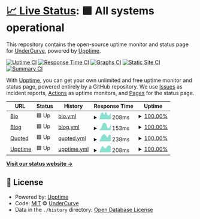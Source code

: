 # [📈 Live Status](https://upptime.wdym.info): <!--live status--> **🟩 All systems operational**

This repository contains the open-source uptime monitor and status page for [UnderCurve](http://undercurve.wdym.info), powered by [Upptime](https://github.com/upptime/upptime).

[![Uptime CI](https://github.com/UnderCurve/Upptime/workflows/Uptime%20CI/badge.svg)](https://github.com/UnderCurve/Upptime/actions?query=workflow%3A%22Uptime+CI%22)
[![Response Time CI](https://github.com/UnderCurve/Upptime/workflows/Response%20Time%20CI/badge.svg)](https://github.com/UnderCurve/Upptime/actions?query=workflow%3A%22Response+Time+CI%22)
[![Graphs CI](https://github.com/UnderCurve/Upptime/workflows/Graphs%20CI/badge.svg)](https://github.com/UnderCurve/Upptime/actions?query=workflow%3A%22Graphs+CI%22)
[![Static Site CI](https://github.com/UnderCurve/Upptime/workflows/Static%20Site%20CI/badge.svg)](https://github.com/UnderCurve/Upptime/actions?query=workflow%3A%22Static+Site+CI%22)
[![Summary CI](https://github.com/UnderCurve/Upptime/workflows/Summary%20CI/badge.svg)](https://github.com/UnderCurve/Upptime/actions?query=workflow%3A%22Summary+CI%22)

With [Upptime](https://upptime.js.org), you can get your own unlimited and free uptime monitor and status page, powered entirely by a GitHub repository. We use [Issues](https://github.com/UnderCurve/Upptime/issues) as incident reports, [Actions](https://github.com/UnderCurve/Upptime/actions) as uptime monitors, and [Pages](https://upptime.wdym.info) for the status page.

<!--start: status pages-->
<!-- This summary is generated by Upptime (https://github.com/upptime/upptime) -->
<!-- Do not edit this manually, your changes will be overwritten -->
<!-- prettier-ignore -->
| URL | Status | History | Response Time | Uptime |
| --- | ------ | ------- | ------------- | ------ |
| <img alt="" src="https://icons.duckduckgo.com/ip3/undercurve.wdym.info.ico" height="13"> [Bio](https://undercurve.wdym.info) | 🟩 Up | [bio.yml](https://github.com/UnderCurve/Upptime/commits/HEAD/history/bio.yml) | <details><summary><img alt="Response time graph" src="./graphs/bio/response-time-week.png" height="20"> 208ms</summary><br><a href="https://upptime.wdym.info/history/bio"><img alt="Response time 378" src="https://img.shields.io/endpoint?url=https%3A%2F%2Fraw.githubusercontent.com%2FUnderCurve%2FUpptime%2FHEAD%2Fapi%2Fbio%2Fresponse-time.json"></a><br><a href="https://upptime.wdym.info/history/bio"><img alt="24-hour response time 178" src="https://img.shields.io/endpoint?url=https%3A%2F%2Fraw.githubusercontent.com%2FUnderCurve%2FUpptime%2FHEAD%2Fapi%2Fbio%2Fresponse-time-day.json"></a><br><a href="https://upptime.wdym.info/history/bio"><img alt="7-day response time 208" src="https://img.shields.io/endpoint?url=https%3A%2F%2Fraw.githubusercontent.com%2FUnderCurve%2FUpptime%2FHEAD%2Fapi%2Fbio%2Fresponse-time-week.json"></a><br><a href="https://upptime.wdym.info/history/bio"><img alt="30-day response time 378" src="https://img.shields.io/endpoint?url=https%3A%2F%2Fraw.githubusercontent.com%2FUnderCurve%2FUpptime%2FHEAD%2Fapi%2Fbio%2Fresponse-time-month.json"></a><br><a href="https://upptime.wdym.info/history/bio"><img alt="1-year response time 378" src="https://img.shields.io/endpoint?url=https%3A%2F%2Fraw.githubusercontent.com%2FUnderCurve%2FUpptime%2FHEAD%2Fapi%2Fbio%2Fresponse-time-year.json"></a></details> | <details><summary><a href="https://upptime.wdym.info/history/bio">100.00%</a></summary><a href="https://upptime.wdym.info/history/bio"><img alt="All-time uptime 100.00%" src="https://img.shields.io/endpoint?url=https%3A%2F%2Fraw.githubusercontent.com%2FUnderCurve%2FUpptime%2FHEAD%2Fapi%2Fbio%2Fuptime.json"></a><br><a href="https://upptime.wdym.info/history/bio"><img alt="24-hour uptime 100.00%" src="https://img.shields.io/endpoint?url=https%3A%2F%2Fraw.githubusercontent.com%2FUnderCurve%2FUpptime%2FHEAD%2Fapi%2Fbio%2Fuptime-day.json"></a><br><a href="https://upptime.wdym.info/history/bio"><img alt="7-day uptime 100.00%" src="https://img.shields.io/endpoint?url=https%3A%2F%2Fraw.githubusercontent.com%2FUnderCurve%2FUpptime%2FHEAD%2Fapi%2Fbio%2Fuptime-week.json"></a><br><a href="https://upptime.wdym.info/history/bio"><img alt="30-day uptime 100.00%" src="https://img.shields.io/endpoint?url=https%3A%2F%2Fraw.githubusercontent.com%2FUnderCurve%2FUpptime%2FHEAD%2Fapi%2Fbio%2Fuptime-month.json"></a><br><a href="https://upptime.wdym.info/history/bio"><img alt="1-year uptime 100.00%" src="https://img.shields.io/endpoint?url=https%3A%2F%2Fraw.githubusercontent.com%2FUnderCurve%2FUpptime%2FHEAD%2Fapi%2Fbio%2Fuptime-year.json"></a></details>
| <img alt="" src="https://icons.duckduckgo.com/ip3/undercurve.wdym.info.ico" height="13"> [Blog](https://undercurve.wdym.info/blog) | 🟩 Up | [blog.yml](https://github.com/UnderCurve/Upptime/commits/HEAD/history/blog.yml) | <details><summary><img alt="Response time graph" src="./graphs/blog/response-time-week.png" height="20"> 153ms</summary><br><a href="https://upptime.wdym.info/history/blog"><img alt="Response time 128" src="https://img.shields.io/endpoint?url=https%3A%2F%2Fraw.githubusercontent.com%2FUnderCurve%2FUpptime%2FHEAD%2Fapi%2Fblog%2Fresponse-time.json"></a><br><a href="https://upptime.wdym.info/history/blog"><img alt="24-hour response time 90" src="https://img.shields.io/endpoint?url=https%3A%2F%2Fraw.githubusercontent.com%2FUnderCurve%2FUpptime%2FHEAD%2Fapi%2Fblog%2Fresponse-time-day.json"></a><br><a href="https://upptime.wdym.info/history/blog"><img alt="7-day response time 153" src="https://img.shields.io/endpoint?url=https%3A%2F%2Fraw.githubusercontent.com%2FUnderCurve%2FUpptime%2FHEAD%2Fapi%2Fblog%2Fresponse-time-week.json"></a><br><a href="https://upptime.wdym.info/history/blog"><img alt="30-day response time 128" src="https://img.shields.io/endpoint?url=https%3A%2F%2Fraw.githubusercontent.com%2FUnderCurve%2FUpptime%2FHEAD%2Fapi%2Fblog%2Fresponse-time-month.json"></a><br><a href="https://upptime.wdym.info/history/blog"><img alt="1-year response time 128" src="https://img.shields.io/endpoint?url=https%3A%2F%2Fraw.githubusercontent.com%2FUnderCurve%2FUpptime%2FHEAD%2Fapi%2Fblog%2Fresponse-time-year.json"></a></details> | <details><summary><a href="https://upptime.wdym.info/history/blog">100.00%</a></summary><a href="https://upptime.wdym.info/history/blog"><img alt="All-time uptime 100.00%" src="https://img.shields.io/endpoint?url=https%3A%2F%2Fraw.githubusercontent.com%2FUnderCurve%2FUpptime%2FHEAD%2Fapi%2Fblog%2Fuptime.json"></a><br><a href="https://upptime.wdym.info/history/blog"><img alt="24-hour uptime 100.00%" src="https://img.shields.io/endpoint?url=https%3A%2F%2Fraw.githubusercontent.com%2FUnderCurve%2FUpptime%2FHEAD%2Fapi%2Fblog%2Fuptime-day.json"></a><br><a href="https://upptime.wdym.info/history/blog"><img alt="7-day uptime 100.00%" src="https://img.shields.io/endpoint?url=https%3A%2F%2Fraw.githubusercontent.com%2FUnderCurve%2FUpptime%2FHEAD%2Fapi%2Fblog%2Fuptime-week.json"></a><br><a href="https://upptime.wdym.info/history/blog"><img alt="30-day uptime 100.00%" src="https://img.shields.io/endpoint?url=https%3A%2F%2Fraw.githubusercontent.com%2FUnderCurve%2FUpptime%2FHEAD%2Fapi%2Fblog%2Fuptime-month.json"></a><br><a href="https://upptime.wdym.info/history/blog"><img alt="1-year uptime 100.00%" src="https://img.shields.io/endpoint?url=https%3A%2F%2Fraw.githubusercontent.com%2FUnderCurve%2FUpptime%2FHEAD%2Fapi%2Fblog%2Fuptime-year.json"></a></details>
| <img alt="" src="https://icons.duckduckgo.com/ip3/quoted.wdym.info.ico" height="13"> [Quoted](https://quoted.wdym.info) | 🟩 Up | [quoted.yml](https://github.com/UnderCurve/Upptime/commits/HEAD/history/quoted.yml) | <details><summary><img alt="Response time graph" src="./graphs/quoted/response-time-week.png" height="20"> 238ms</summary><br><a href="https://upptime.wdym.info/history/quoted"><img alt="Response time 200" src="https://img.shields.io/endpoint?url=https%3A%2F%2Fraw.githubusercontent.com%2FUnderCurve%2FUpptime%2FHEAD%2Fapi%2Fquoted%2Fresponse-time.json"></a><br><a href="https://upptime.wdym.info/history/quoted"><img alt="24-hour response time 247" src="https://img.shields.io/endpoint?url=https%3A%2F%2Fraw.githubusercontent.com%2FUnderCurve%2FUpptime%2FHEAD%2Fapi%2Fquoted%2Fresponse-time-day.json"></a><br><a href="https://upptime.wdym.info/history/quoted"><img alt="7-day response time 238" src="https://img.shields.io/endpoint?url=https%3A%2F%2Fraw.githubusercontent.com%2FUnderCurve%2FUpptime%2FHEAD%2Fapi%2Fquoted%2Fresponse-time-week.json"></a><br><a href="https://upptime.wdym.info/history/quoted"><img alt="30-day response time 200" src="https://img.shields.io/endpoint?url=https%3A%2F%2Fraw.githubusercontent.com%2FUnderCurve%2FUpptime%2FHEAD%2Fapi%2Fquoted%2Fresponse-time-month.json"></a><br><a href="https://upptime.wdym.info/history/quoted"><img alt="1-year response time 200" src="https://img.shields.io/endpoint?url=https%3A%2F%2Fraw.githubusercontent.com%2FUnderCurve%2FUpptime%2FHEAD%2Fapi%2Fquoted%2Fresponse-time-year.json"></a></details> | <details><summary><a href="https://upptime.wdym.info/history/quoted">100.00%</a></summary><a href="https://upptime.wdym.info/history/quoted"><img alt="All-time uptime 100.00%" src="https://img.shields.io/endpoint?url=https%3A%2F%2Fraw.githubusercontent.com%2FUnderCurve%2FUpptime%2FHEAD%2Fapi%2Fquoted%2Fuptime.json"></a><br><a href="https://upptime.wdym.info/history/quoted"><img alt="24-hour uptime 100.00%" src="https://img.shields.io/endpoint?url=https%3A%2F%2Fraw.githubusercontent.com%2FUnderCurve%2FUpptime%2FHEAD%2Fapi%2Fquoted%2Fuptime-day.json"></a><br><a href="https://upptime.wdym.info/history/quoted"><img alt="7-day uptime 100.00%" src="https://img.shields.io/endpoint?url=https%3A%2F%2Fraw.githubusercontent.com%2FUnderCurve%2FUpptime%2FHEAD%2Fapi%2Fquoted%2Fuptime-week.json"></a><br><a href="https://upptime.wdym.info/history/quoted"><img alt="30-day uptime 100.00%" src="https://img.shields.io/endpoint?url=https%3A%2F%2Fraw.githubusercontent.com%2FUnderCurve%2FUpptime%2FHEAD%2Fapi%2Fquoted%2Fuptime-month.json"></a><br><a href="https://upptime.wdym.info/history/quoted"><img alt="1-year uptime 100.00%" src="https://img.shields.io/endpoint?url=https%3A%2F%2Fraw.githubusercontent.com%2FUnderCurve%2FUpptime%2FHEAD%2Fapi%2Fquoted%2Fuptime-year.json"></a></details>
| <img alt="" src="https://icons.duckduckgo.com/ip3/upptime.wdym.info.ico" height="13"> [Upptime](https://upptime.wdym.info) | 🟩 Up | [upptime.yml](https://github.com/UnderCurve/Upptime/commits/HEAD/history/upptime.yml) | <details><summary><img alt="Response time graph" src="./graphs/upptime/response-time-week.png" height="20"> 208ms</summary><br><a href="https://upptime.wdym.info/history/upptime"><img alt="Response time 198" src="https://img.shields.io/endpoint?url=https%3A%2F%2Fraw.githubusercontent.com%2FUnderCurve%2FUpptime%2FHEAD%2Fapi%2Fupptime%2Fresponse-time.json"></a><br><a href="https://upptime.wdym.info/history/upptime"><img alt="24-hour response time 162" src="https://img.shields.io/endpoint?url=https%3A%2F%2Fraw.githubusercontent.com%2FUnderCurve%2FUpptime%2FHEAD%2Fapi%2Fupptime%2Fresponse-time-day.json"></a><br><a href="https://upptime.wdym.info/history/upptime"><img alt="7-day response time 208" src="https://img.shields.io/endpoint?url=https%3A%2F%2Fraw.githubusercontent.com%2FUnderCurve%2FUpptime%2FHEAD%2Fapi%2Fupptime%2Fresponse-time-week.json"></a><br><a href="https://upptime.wdym.info/history/upptime"><img alt="30-day response time 198" src="https://img.shields.io/endpoint?url=https%3A%2F%2Fraw.githubusercontent.com%2FUnderCurve%2FUpptime%2FHEAD%2Fapi%2Fupptime%2Fresponse-time-month.json"></a><br><a href="https://upptime.wdym.info/history/upptime"><img alt="1-year response time 198" src="https://img.shields.io/endpoint?url=https%3A%2F%2Fraw.githubusercontent.com%2FUnderCurve%2FUpptime%2FHEAD%2Fapi%2Fupptime%2Fresponse-time-year.json"></a></details> | <details><summary><a href="https://upptime.wdym.info/history/upptime">100.00%</a></summary><a href="https://upptime.wdym.info/history/upptime"><img alt="All-time uptime 100.00%" src="https://img.shields.io/endpoint?url=https%3A%2F%2Fraw.githubusercontent.com%2FUnderCurve%2FUpptime%2FHEAD%2Fapi%2Fupptime%2Fuptime.json"></a><br><a href="https://upptime.wdym.info/history/upptime"><img alt="24-hour uptime 100.00%" src="https://img.shields.io/endpoint?url=https%3A%2F%2Fraw.githubusercontent.com%2FUnderCurve%2FUpptime%2FHEAD%2Fapi%2Fupptime%2Fuptime-day.json"></a><br><a href="https://upptime.wdym.info/history/upptime"><img alt="7-day uptime 100.00%" src="https://img.shields.io/endpoint?url=https%3A%2F%2Fraw.githubusercontent.com%2FUnderCurve%2FUpptime%2FHEAD%2Fapi%2Fupptime%2Fuptime-week.json"></a><br><a href="https://upptime.wdym.info/history/upptime"><img alt="30-day uptime 100.00%" src="https://img.shields.io/endpoint?url=https%3A%2F%2Fraw.githubusercontent.com%2FUnderCurve%2FUpptime%2FHEAD%2Fapi%2Fupptime%2Fuptime-month.json"></a><br><a href="https://upptime.wdym.info/history/upptime"><img alt="1-year uptime 100.00%" src="https://img.shields.io/endpoint?url=https%3A%2F%2Fraw.githubusercontent.com%2FUnderCurve%2FUpptime%2FHEAD%2Fapi%2Fupptime%2Fuptime-year.json"></a></details>

<!--end: status pages-->

[**Visit our status website →**](https://upptime.wdym.info)

## 📄 License

- Powered by: [Upptime](https://github.com/upptime/upptime)
- Code: [MIT](./LICENSE) © [UnderCurve](http://undercurve.wdym.info)
- Data in the `./history` directory: [Open Database License](https://opendatacommons.org/licenses/odbl/1-0/)
